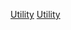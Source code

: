 [Utility](Category:Protoflux{{#translation:}} "wikilink")
[Utility](Category:NodeMenu{{#translation:}} "wikilink")